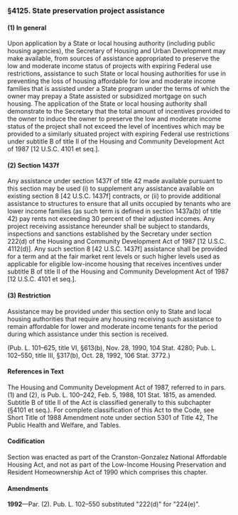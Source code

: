 ### §4125. State preservation project assistance ###

#### (1) In general ####

Upon application by a State or local housing authority (including public housing agencies), the Secretary of Housing and Urban Development may make available, from sources of assistance appropriated to preserve the low and moderate income status of projects with expiring Federal use restrictions, assistance to such State or local housing authorities for use in preventing the loss of housing affordable for low and moderate income families that is assisted under a State program under the terms of which the owner may prepay a State assisted or subsidized mortgage on such housing. The application of the State or local housing authority shall demonstrate to the Secretary that the total amount of incentives provided to the owner to induce the owner to preserve the low and moderate income status of the project shall not exceed the level of incentives which may be provided to a similarly situated project with expiring Federal use restrictions under subtitle B of title II of the Housing and Community Development Act of 1987 [12 U.S.C. 4101 et seq.].

#### (2) Section 1437f ####

Any assistance under section 1437f of title 42 made available pursuant to this section may be used (i) to supplement any assistance available on existing section 8 [42 U.S.C. 1437f] contracts, or (ii) to provide additional assistance to structures to ensure that all units occupied by tenants who are lower income families (as such term is defined in section 1437a(b) of title 42) pay rents not exceeding 30 percent of their adjusted incomes. Any project receiving assistance hereunder shall be subject to standards, inspections and sanctions established by the Secretary under section 222(d) of the Housing and Community Development Act of 1987 [12 U.S.C. 4112(d)]. Any such section 8 [42 U.S.C. 1437f] assistance shall be provided for a term and at the fair market rent levels or such higher levels used as applicable for eligible low-income housing that receives incentives under subtitle B of title II of the Housing and Community Development Act of 1987 [12 U.S.C. 4101 et seq.].

#### (3) Restriction ####

Assistance may be provided under this section only to State and local housing authorities that require any housing receiving such assistance to remain affordable for lower and moderate income tenants for the period during which assistance under this section is received.

(Pub. L. 101–625, title VI, §613(b), Nov. 28, 1990, 104 Stat. 4280; Pub. L. 102–550, title III, §317(b), Oct. 28, 1992, 106 Stat. 3772.)

#### References in Text ####

The Housing and Community Development Act of 1987, referred to in pars. (1) and (2), is Pub. L. 100–242, Feb. 5, 1988, 101 Stat. 1815, as amended. Subtitle B of title II of the Act is classified generally to this subchapter (§4101 et seq.). For complete classification of this Act to the Code, see Short Title of 1988 Amendment note under section 5301 of Title 42, The Public Health and Welfare, and Tables.

#### Codification ####

Section was enacted as part of the Cranston-Gonzalez National Affordable Housing Act, and not as part of the Low-Income Housing Preservation and Resident Homeownership Act of 1990 which comprises this chapter.

#### Amendments ####

**1992**—Par. (2). Pub. L. 102–550 substituted "222(d)" for "224(e)".